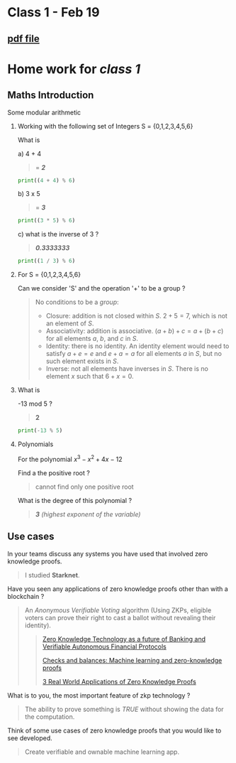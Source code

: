 # Class 1 - Feb 19

[pdf file](./Lesson1.pdf)
---

# **Home work** for _class 1_

## Maths Introduction

Some modular arithmetic

1. Working with the following set of Integers S = {0,1,2,3,4,5,6}

   What is

   a) 4 + 4

   > = **_2_**

   ```python
   print((4 + 4) % 6)
   ```

   b) 3 x 5

   > = **_3_**

   ```python
   print((3 * 5) % 6)
   ```

   c) what is the inverse of 3 ?

   > **_0.3333333_**

   ```python
   print((1 / 3) % 6)
   ```

2. For S = {0,1,2,3,4,5,6}

   Can we consider 'S' and the operation '+' to be a group ?

   > No
   > conditions to be a _group_:
   >
   > - Closure: addition is not closed within $S$. $2 + 5 = 7$, which is not an element of $S$.
   > - Associativity: addition is associative. $(a + b) + c = a + (b + c)$ for all elements $a$, $b$, and $c$ in $S$.
   > - Identity: there is no identity. An identity element would need to satisfy $a + e = e$ and $e + a = a$ for all elements $a$ in $S$, but no such element exists in $S$.
   > - Inverse: not all elements have inverses in $S$. There is no element $x$ such that $6 + x = 0$.

3. What is

   -13 mod 5 ?

   > **2**

   ```python
   print(-13 % 5)
   ```

4. Polynomials

   For the polynomial $x^{3}-x^{2}+4x-12$

   Find a the positive root ?

   > cannot find only one positive root

   What is the degree of this polynomial ?

   > **_3_** _(highest exponent of the variable)_

## Use cases

In your teams discuss any systems you have used that involved zero knowledge proofs.

> I studied **Starknet**.

Have you seen any applications of zero knowledge proofs other than with a blockchain ?

> An _Anonymous Verifiable Voting_ algorithm (Using ZKPs, eligible voters can prove their right to cast a ballot without revealing their identity).
>
> > [Zero Knowledge Technology as a future of Banking and Verifiable Autonomous Financial Protocols](https://sergey-kozlov.medium.com/zero-knowledge-technology-as-a-future-of-banking-and-verifiable-autonomous-financial-protocols-33c6226ca9fa)
> >
> > [Checks and balances: Machine learning and zero-knowledge proofs](https://a16zcrypto.com/posts/article/checks-and-balances-machine-learning-and-zero-knowledge-proofs/)
> >
> > [3 Real World Applications of Zero Knowledge Proofs](https://www.coinbureau.com/adoption/applications-zero-knowledge-proofs/)

What is to you, the most important feature of zkp technology ?

> The ability to prove something is _TRUE_ without showing the data for the computation.

Think of some use cases of zero knowledge proofs that you would like to see developed.

> Create verifiable and ownable machine learning app.
